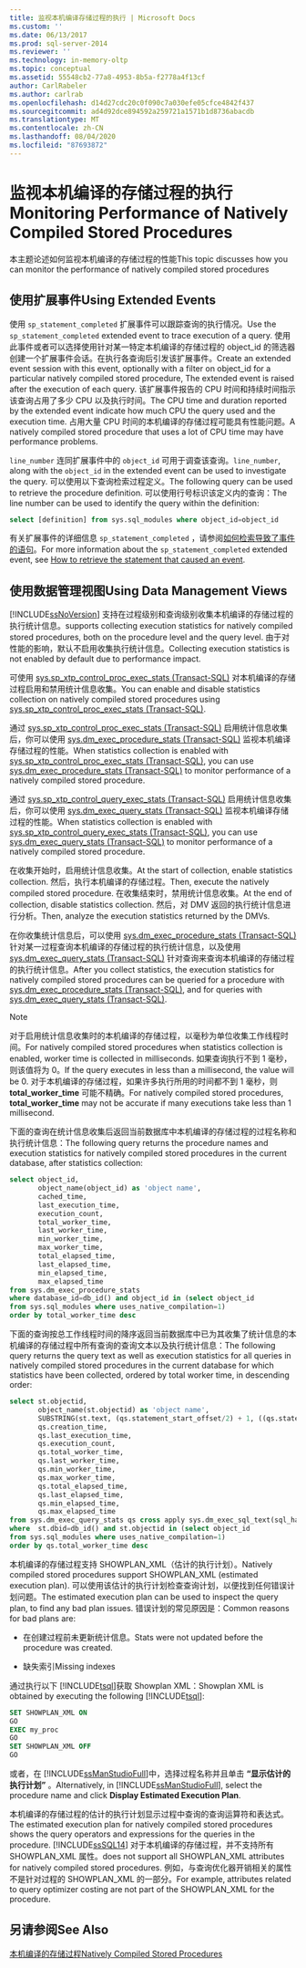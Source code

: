 ```yaml
---
title: 监视本机编译存储过程的执行 | Microsoft Docs
ms.custom: ''
ms.date: 06/13/2017
ms.prod: sql-server-2014
ms.reviewer: ''
ms.technology: in-memory-oltp
ms.topic: conceptual
ms.assetid: 55548cb2-77a8-4953-8b5a-f2778a4f13cf
author: CarlRabeler
ms.author: carlrab
ms.openlocfilehash: d14d27cdc20c0f090c7a030efe05cfce4842f437
ms.sourcegitcommit: ad4d92dce894592a259721a1571b1d8736abacdb
ms.translationtype: MT
ms.contentlocale: zh-CN
ms.lasthandoff: 08/04/2020
ms.locfileid: "87693872"
---
```

# <a name="monitoring-performance-of-natively-compiled-stored-procedures"></a><span data-ttu-id="c90f5-102">监视本机编译的存储过程的执行</span><span class="sxs-lookup"><span data-stu-id="c90f5-102">Monitoring Performance of Natively Compiled Stored Procedures</span></span>
  <span data-ttu-id="c90f5-103">本主题论述如何监视本机编译的存储过程的性能</span><span class="sxs-lookup"><span data-stu-id="c90f5-103">This topic discusses how you can monitor the performance of natively compiled stored procedures</span></span>  
  
## <a name="using-extended-events"></a><span data-ttu-id="c90f5-104">使用扩展事件</span><span class="sxs-lookup"><span data-stu-id="c90f5-104">Using Extended Events</span></span>  
 <span data-ttu-id="c90f5-105">使用 `sp_statement_completed` 扩展事件可以跟踪查询的执行情况。</span><span class="sxs-lookup"><span data-stu-id="c90f5-105">Use the `sp_statement_completed` extended event to trace execution of a query.</span></span> <span data-ttu-id="c90f5-106">使用此事件或者可以选择使用针对某一特定本机编译的存储过程的 object_id 的筛选器创建一个扩展事件会话。在执行各查询后引发该扩展事件。</span><span class="sxs-lookup"><span data-stu-id="c90f5-106">Create an extended event session with this event, optionally with a filter on object_id for a particular natively compiled stored procedure, The extended event is raised after the execution of each query.</span></span> <span data-ttu-id="c90f5-107">该扩展事件报告的 CPU 时间和持续时间指示该查询占用了多少 CPU 以及执行时间。</span><span class="sxs-lookup"><span data-stu-id="c90f5-107">The CPU time and duration reported by the extended event indicate how much CPU the query used and the execution time.</span></span> <span data-ttu-id="c90f5-108">占用大量 CPU 时间的本机编译的存储过程可能具有性能问题。</span><span class="sxs-lookup"><span data-stu-id="c90f5-108">A natively compiled stored procedure that uses a lot of CPU time may have performance problems.</span></span>  
  
 <span data-ttu-id="c90f5-109">`line_number` 连同扩展事件中的 `object_id` 可用于调查该查询。</span><span class="sxs-lookup"><span data-stu-id="c90f5-109">`line_number`, along with the `object_id` in the extended event can be used to investigate the query.</span></span> <span data-ttu-id="c90f5-110">可以使用以下查询检索过程定义。</span><span class="sxs-lookup"><span data-stu-id="c90f5-110">The following query can be used to retrieve the procedure definition.</span></span> <span data-ttu-id="c90f5-111">可以使用行号标识该定义内的查询：</span><span class="sxs-lookup"><span data-stu-id="c90f5-111">The line number can be used to identify the query within the definition:</span></span>  
  
```sql  
select [definition] from sys.sql_modules where object_id=object_id  
```  
  
 <span data-ttu-id="c90f5-112">有关扩展事件的详细信息 `sp_statement_completed` ，请参阅[如何检索导致了事件的语句](https://blogs.msdn.com/b/extended_events/archive/2010/05/07/making-a-statement-how-to-retrieve-the-t-sql-statement-that-caused-an-event.aspx)。</span><span class="sxs-lookup"><span data-stu-id="c90f5-112">For more information about the `sp_statement_completed` extended event, see [How to retrieve the statement that caused an event](https://blogs.msdn.com/b/extended_events/archive/2010/05/07/making-a-statement-how-to-retrieve-the-t-sql-statement-that-caused-an-event.aspx).</span></span>  
  
## <a name="using-data-management-views"></a><span data-ttu-id="c90f5-113">使用数据管理视图</span><span class="sxs-lookup"><span data-stu-id="c90f5-113">Using Data Management Views</span></span>  
 [!INCLUDE[ssNoVersion](../../includes/ssnoversion-md.md)] <span data-ttu-id="c90f5-114">支持在过程级别和查询级别收集本机编译的存储过程的执行统计信息。</span><span class="sxs-lookup"><span data-stu-id="c90f5-114">supports collecting execution statistics for natively compiled stored procedures, both on the procedure level and the query level.</span></span> <span data-ttu-id="c90f5-115">由于对性能的影响，默认不启用收集执行统计信息。</span><span class="sxs-lookup"><span data-stu-id="c90f5-115">Collecting execution statistics is not enabled by default due to performance impact.</span></span>  
  
 <span data-ttu-id="c90f5-116">可使用 [sys.sp_xtp_control_proc_exec_stats (Transact-SQL)](/sql/relational-databases/system-stored-procedures/sys-sp-xtp-control-proc-exec-stats-transact-sql) 对本机编译的存储过程启用和禁用统计信息收集。</span><span class="sxs-lookup"><span data-stu-id="c90f5-116">You can enable and disable statistics collection on natively compiled stored procedures using [sys.sp_xtp_control_proc_exec_stats &#40;Transact-SQL&#41;](/sql/relational-databases/system-stored-procedures/sys-sp-xtp-control-proc-exec-stats-transact-sql).</span></span>  
  
 <span data-ttu-id="c90f5-117">通过 [sys.sp_xtp_control_proc_exec_stats (Transact-SQL)](/sql/relational-databases/system-stored-procedures/sys-sp-xtp-control-proc-exec-stats-transact-sql) 启用统计信息收集后，你可以使用 [sys.dm_exec_procedure_stats (Transact-SQL)](/sql/relational-databases/system-dynamic-management-views/sys-dm-exec-procedure-stats-transact-sql) 监视本机编译存储过程的性能。</span><span class="sxs-lookup"><span data-stu-id="c90f5-117">When statistics collection is enabled with [sys.sp_xtp_control_proc_exec_stats &#40;Transact-SQL&#41;](/sql/relational-databases/system-stored-procedures/sys-sp-xtp-control-proc-exec-stats-transact-sql), you can use [sys.dm_exec_procedure_stats &#40;Transact-SQL&#41;](/sql/relational-databases/system-dynamic-management-views/sys-dm-exec-procedure-stats-transact-sql) to monitor performance of a natively compiled stored procedure.</span></span>  
  
 <span data-ttu-id="c90f5-118">通过 [sys.sp_xtp_control_query_exec_stats (Transact-SQL)](/sql/relational-databases/system-stored-procedures/sys-sp-xtp-control-query-exec-stats-transact-sql) 启用统计信息收集后，你可以使用 [sys.dm_exec_query_stats (Transact-SQL)](/sql/relational-databases/system-dynamic-management-views/sys-dm-exec-query-stats-transact-sql) 监视本机编译存储过程的性能。</span><span class="sxs-lookup"><span data-stu-id="c90f5-118">When statistics collection is enabled with [sys.sp_xtp_control_query_exec_stats &#40;Transact-SQL&#41;](/sql/relational-databases/system-stored-procedures/sys-sp-xtp-control-query-exec-stats-transact-sql), you can use [sys.dm_exec_query_stats &#40;Transact-SQL&#41;](/sql/relational-databases/system-dynamic-management-views/sys-dm-exec-query-stats-transact-sql) to monitor performance of a natively compiled stored procedure.</span></span>  
  
 <span data-ttu-id="c90f5-119">在收集开始时，启用统计信息收集。</span><span class="sxs-lookup"><span data-stu-id="c90f5-119">At the start of collection, enable statistics collection.</span></span> <span data-ttu-id="c90f5-120">然后，执行本机编译的存储过程。</span><span class="sxs-lookup"><span data-stu-id="c90f5-120">Then, execute the natively compiled stored procedure.</span></span> <span data-ttu-id="c90f5-121">在收集结束时，禁用统计信息收集。</span><span class="sxs-lookup"><span data-stu-id="c90f5-121">At the end of collection, disable statistics collection.</span></span> <span data-ttu-id="c90f5-122">然后，对 DMV 返回的执行统计信息进行分析。</span><span class="sxs-lookup"><span data-stu-id="c90f5-122">Then, analyze the execution statistics returned by the DMVs.</span></span>  
  
 <span data-ttu-id="c90f5-123">在你收集统计信息后，可以使用 [sys.dm_exec_procedure_stats (Transact-SQL)](/sql/relational-databases/system-dynamic-management-views/sys-dm-exec-procedure-stats-transact-sql) 针对某一过程查询本机编译的存储过程的执行统计信息，以及使用 [sys.dm_exec_query_stats (Transact-SQL)](/sql/relational-databases/system-dynamic-management-views/sys-dm-exec-query-stats-transact-sql) 针对查询来查询本机编译的存储过程的执行统计信息。</span><span class="sxs-lookup"><span data-stu-id="c90f5-123">After you collect statistics, the execution statistics for natively compiled stored procedures can be queried for a procedure with [sys.dm_exec_procedure_stats &#40;Transact-SQL&#41;](/sql/relational-databases/system-dynamic-management-views/sys-dm-exec-procedure-stats-transact-sql), and for queries with [sys.dm_exec_query_stats &#40;Transact-SQL&#41;](/sql/relational-databases/system-dynamic-management-views/sys-dm-exec-query-stats-transact-sql).</span></span>  
  
> [!NOTE]  
>  <span data-ttu-id="c90f5-124">对于启用统计信息收集时的本机编译的存储过程，以毫秒为单位收集工作线程时间。</span><span class="sxs-lookup"><span data-stu-id="c90f5-124">For natively compiled stored procedures when statistics collection is enabled, worker time is collected in milliseconds.</span></span> <span data-ttu-id="c90f5-125">如果查询执行不到 1 毫秒，则该值将为 0。</span><span class="sxs-lookup"><span data-stu-id="c90f5-125">If the query executes in less than a millisecond, the value will be 0.</span></span> <span data-ttu-id="c90f5-126">对于本机编译的存储过程，如果许多执行所用的时间都不到 1 毫秒，则 **total_worker_time** 可能不精确。</span><span class="sxs-lookup"><span data-stu-id="c90f5-126">For natively compiled stored procedures, **total_worker_time** may not be accurate if many executions take less than 1 millisecond.</span></span>  
  
 <span data-ttu-id="c90f5-127">下面的查询在统计信息收集后返回当前数据库中本机编译的存储过程的过程名称和执行统计信息：</span><span class="sxs-lookup"><span data-stu-id="c90f5-127">The following query returns the procedure names and execution statistics for natively compiled stored procedures in the current database, after statistics collection:</span></span>  
  
```sql  
select object_id,  
       object_name(object_id) as 'object name',  
       cached_time,  
       last_execution_time,  
       execution_count,  
       total_worker_time,  
       last_worker_time,  
       min_worker_time,  
       max_worker_time,  
       total_elapsed_time,  
       last_elapsed_time,  
       min_elapsed_time,  
       max_elapsed_time   
from sys.dm_exec_procedure_stats  
where database_id=db_id() and object_id in (select object_id   
from sys.sql_modules where uses_native_compilation=1)  
order by total_worker_time desc  
```  
  
 <span data-ttu-id="c90f5-128">下面的查询按总工作线程时间的降序返回当前数据库中已为其收集了统计信息的本机编译的存储过程中所有查询的查询文本以及执行统计信息：</span><span class="sxs-lookup"><span data-stu-id="c90f5-128">The following query returns the query text as well as execution statistics for all queries in natively compiled stored procedures in the current database for which statistics have been collected, ordered by total worker time, in descending order:</span></span>  
  
```sql  
select st.objectid,   
       object_name(st.objectid) as 'object name',   
       SUBSTRING(st.text, (qs.statement_start_offset/2) + 1, ((qs.statement_end_offset-qs.statement_start_offset)/2) + 1) as 'query text',   
       qs.creation_time,  
       qs.last_execution_time,  
       qs.execution_count,  
       qs.total_worker_time,  
       qs.last_worker_time,  
       qs.min_worker_time,  
       qs.max_worker_time,  
       qs.total_elapsed_time,  
       qs.last_elapsed_time,  
       qs.min_elapsed_time,  
       qs.max_elapsed_time  
from sys.dm_exec_query_stats qs cross apply sys.dm_exec_sql_text(sql_handle) st  
where  st.dbid=db_id() and st.objectid in (select object_id   
from sys.sql_modules where uses_native_compilation=1)  
order by qs.total_worker_time desc  
```  
  
 <span data-ttu-id="c90f5-129">本机编译的存储过程支持 SHOWPLAN_XML（估计的执行计划）。</span><span class="sxs-lookup"><span data-stu-id="c90f5-129">Natively compiled stored procedures support SHOWPLAN_XML (estimated execution plan).</span></span> <span data-ttu-id="c90f5-130">可以使用该估计的执行计划检查查询计划，以便找到任何错误计划问题。</span><span class="sxs-lookup"><span data-stu-id="c90f5-130">The estimated execution plan can be used to inspect the query plan, to find any bad plan issues.</span></span> <span data-ttu-id="c90f5-131">错误计划的常见原因是：</span><span class="sxs-lookup"><span data-stu-id="c90f5-131">Common reasons for bad plans are:</span></span>  
  
-   <span data-ttu-id="c90f5-132">在创建过程前未更新统计信息。</span><span class="sxs-lookup"><span data-stu-id="c90f5-132">Stats were not updated before the procedure was created.</span></span>  
  
-   <span data-ttu-id="c90f5-133">缺失索引</span><span class="sxs-lookup"><span data-stu-id="c90f5-133">Missing indexes</span></span>  
  
 <span data-ttu-id="c90f5-134">通过执行以下 [!INCLUDE[tsql](../../includes/tsql-md.md)]获取 Showplan XML：</span><span class="sxs-lookup"><span data-stu-id="c90f5-134">Showplan XML is obtained by executing the following [!INCLUDE[tsql](../../includes/tsql-md.md)]:</span></span>  
  
```sql  
SET SHOWPLAN_XML ON  
GO  
EXEC my_proc   
GO  
SET SHOWPLAN_XML OFF  
GO  
```  
  
 <span data-ttu-id="c90f5-135">或者，在 [!INCLUDE[ssManStudioFull](../../includes/ssmanstudiofull-md.md)]中，选择过程名称并且单击 **“显示估计的执行计划”** 。</span><span class="sxs-lookup"><span data-stu-id="c90f5-135">Alternatively, in [!INCLUDE[ssManStudioFull](../../includes/ssmanstudiofull-md.md)], select the procedure name and click **Display Estimated Execution Plan**.</span></span>  
  
 <span data-ttu-id="c90f5-136">本机编译的存储过程的估计的执行计划显示过程中查询的查询运算符和表达式。</span><span class="sxs-lookup"><span data-stu-id="c90f5-136">The estimated execution plan for natively compiled stored procedures shows the query operators and expressions for the queries in the procedure.</span></span> [!INCLUDE[ssSQL14](../../includes/sssql14-md.md)] <span data-ttu-id="c90f5-137">对于本机编译的存储过程，并不支持所有 SHOWPLAN_XML 属性。</span><span class="sxs-lookup"><span data-stu-id="c90f5-137">does not support all SHOWPLAN_XML attributes for natively compiled stored procedures.</span></span> <span data-ttu-id="c90f5-138">例如，与查询优化器开销相关的属性不是针对过程的 SHOWPLAN_XML 的一部分。</span><span class="sxs-lookup"><span data-stu-id="c90f5-138">For example, attributes related to query optimizer costing are not part of the SHOWPLAN_XML for the procedure.</span></span>  
  
## <a name="see-also"></a><span data-ttu-id="c90f5-139">另请参阅</span><span class="sxs-lookup"><span data-stu-id="c90f5-139">See Also</span></span>  
 [<span data-ttu-id="c90f5-140">本机编译的存储过程</span><span class="sxs-lookup"><span data-stu-id="c90f5-140">Natively Compiled Stored Procedures</span></span>](natively-compiled-stored-procedures.md)  
  
  
